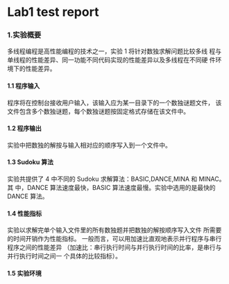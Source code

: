 # Lab1 test report 

### 1.实验概要 

多线程编程是高性能编程的技术之一，实验 1 将针对数独求解问题比较多线
程与单线程的性能差异、同一功能不同代码实现的性能差异以及多线程在不同硬
件环境下的性能差异。 

#### 1.1 程序输入 

程序将在控制台接收用户输入，该输入应为某一目录下的一个数独谜题文件，
该文件包含多个数独谜题，每个数独谜题按固定格式存储在该文件中。 

#### 1.2 程序输出 

实验中把数独的解按与输入相对应的顺序写入到一个文件中。

#### 1.3 Sudoku 算法 

实验共提供了 4 中不同的 Sudoku 求解算法：BASIC,DANCE,MINA 和 MINAC。其
中，DANCE 算法速度最快，BASIC 算法速度最慢。实验中选用的是最快的 DANCE
算法。

#### 1.4 性能指标 

实验以求解完单个输入文件里的所有数独题并把数独的解按顺序写入文件
所需要的时间开销作为性能指标。 
一般而言，可以用加速比直观地表示并行程序与串行程序之间的性能差异
（加速比：串行执行时间与并行执行时间的比率，是串行与并行执行时间之间一
个具体的比较指标）。 

#### 1.5 实验环境 







​    



